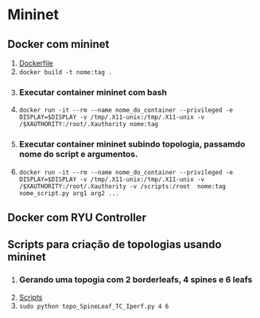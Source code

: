 # Mininet

## Docker com mininet
1. [Dockerfile](https://github.com/hadtrindade/mininet/tree/master/docker-mininet)
1. `docker build -t nome:tag .`
1. ### Executar container mininet com bash
1. `docker run -it --rm --name nome_do_container --privileged -e DISPLAY=$DISPLAY -v /tmp/.X11-unix:/tmp/.X11-unix -v /$XAUTHORITY:/root/.Xauthority nome:tag`
1. ### Executar container mininet subindo topologia, passamdo nome do script e argumentos.
1. `docker run -it --rm --name nome_do_container --privileged -e DISPLAY=$DISPLAY -v /tmp/.X11-unix:/tmp/.X11-unix -v /$XAUTHORITY:/root/.Xauthority -v /scripts:/root  nome:tag nome_script.py arg1 arg2 ...`

## Docker com RYU Controller

## Scripts para criação de topologias usando mininet
1. ### Gerando uma topogia com 2 borderleafs, 4 spines e 6 leafs
1. [Scripts](https://github.com/hadtrindade/mininet/tree/master/Scripts)
1. `sudo python topo_SpineLeaf_TC_Iperf.py 4 6`
